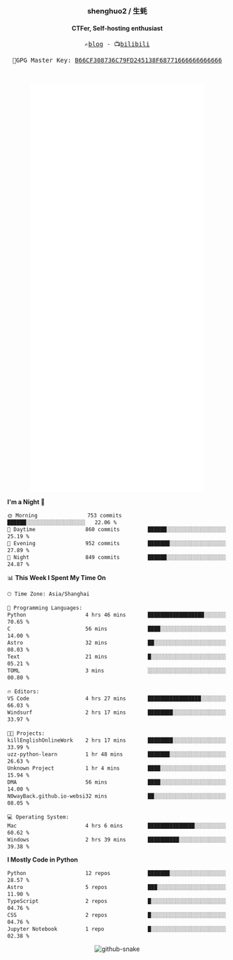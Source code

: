 <h3 align="center"> shenghuo2 / 生蚝 </h3>
<h4 align="center" >CTFer, Self-hosting enthusiast</h3>


<p align="center">
  <samp>
    ✍️<a href="https://blog.shenghuo2.top/">blog</a> -
    📺<a href="https://space.bilibili.com/85894935">bilibili</a>
  </samp>
</p>
<p align="center">
  <samp>
     🔐GPG Master Key: <a align="center" href="https://github.com/shenghuo2.gpg">B66CF308736C79FD245138F68771666666666666</a>
  </samp>
</p>
<br>
<p align="center">
  <a href="https://github.com/shenghuo2">
    <img width="400" align="top" src="https://github.com/shenghuo2/shenghuo2/blob/main/metrics.left.svg" />
  </a>
  <a href="https://github.com/shenghuo2">
    <img width="400" align="top" src="https://github.com/shenghuo2/shenghuo2/blob/main/metrics.right.svg" />
  </a>
</p>


<!--START_SECTION:waka-->
**I'm a Night 🦉** 

```text
🌞 Morning                753 commits         ██████░░░░░░░░░░░░░░░░░░░   22.06 % 
🌆 Daytime                860 commits         ██████░░░░░░░░░░░░░░░░░░░   25.19 % 
🌃 Evening                952 commits         ███████░░░░░░░░░░░░░░░░░░   27.89 % 
🌙 Night                  849 commits         ██████░░░░░░░░░░░░░░░░░░░   24.87 % 
```


📊 **This Week I Spent My Time On** 

```text
🕑︎ Time Zone: Asia/Shanghai

💬 Programming Languages: 
Python                   4 hrs 46 mins       ██████████████████░░░░░░░   70.65 % 
C                        56 mins             ████░░░░░░░░░░░░░░░░░░░░░   14.00 % 
Astro                    32 mins             ██░░░░░░░░░░░░░░░░░░░░░░░   08.03 % 
Text                     21 mins             █░░░░░░░░░░░░░░░░░░░░░░░░   05.21 % 
TOML                     3 mins              ░░░░░░░░░░░░░░░░░░░░░░░░░   00.80 % 

🔥 Editors: 
VS Code                  4 hrs 27 mins       █████████████████░░░░░░░░   66.03 % 
Windsurf                 2 hrs 17 mins       ████████░░░░░░░░░░░░░░░░░   33.97 % 

🐱‍💻 Projects: 
killEnglishOnlineWork    2 hrs 17 mins       ████████░░░░░░░░░░░░░░░░░   33.99 % 
uzz-python-learn         1 hr 48 mins        ███████░░░░░░░░░░░░░░░░░░   26.63 % 
Unknown Project          1 hr 4 mins         ████░░░░░░░░░░░░░░░░░░░░░   15.94 % 
DMA                      56 mins             ████░░░░░░░░░░░░░░░░░░░░░   14.00 % 
N0wayBack.github.io-websi32 mins             ██░░░░░░░░░░░░░░░░░░░░░░░   08.05 % 

💻 Operating System: 
Mac                      4 hrs 6 mins        ███████████████░░░░░░░░░░   60.62 % 
Windows                  2 hrs 39 mins       ██████████░░░░░░░░░░░░░░░   39.38 % 
```

**I Mostly Code in Python** 

```text
Python                   12 repos            ███████░░░░░░░░░░░░░░░░░░   28.57 % 
Astro                    5 repos             ███░░░░░░░░░░░░░░░░░░░░░░   11.90 % 
TypeScript               2 repos             █░░░░░░░░░░░░░░░░░░░░░░░░   04.76 % 
CSS                      2 repos             █░░░░░░░░░░░░░░░░░░░░░░░░   04.76 % 
Jupyter Notebook         1 repo              █░░░░░░░░░░░░░░░░░░░░░░░░   02.38 % 
```




<!--END_SECTION:waka-->


<div align="center">
  <picture>
    <source media="(prefers-color-scheme: dark)" srcset="https://gist.githubusercontent.com/shenghuo2/bfce20b14ab0484cef03bae6e60e0b3a/raw/github-snake-dark.svg" />
    <source media="(prefers-color-scheme: light)" srcset="https://gist.githubusercontent.com/shenghuo2/bfce20b14ab0484cef03bae6e60e0b3a/raw/github-snake.svg" />
    <img alt="github-snake" src="https://gist.githubusercontent.com/shenghuo2/bfce20b14ab0484cef03bae6e60e0b3a/raw/github-snake.svg" />
  </picture>
</div>

<!--
**shenghuo2/shenghuo2** is a ✨ _special_ ✨ repository because its `README.md` (this file) appears on your GitHub profile.

Here are some ideas to get you started:

- 🔭 I’m currently working on ...
- 🌱 I’m currently learning ...
- 👯 I’m looking to collaborate on ...
- 🤔 I’m looking for help with ...
- 💬 Ask me about ...
- 📫 How to reach me: ...
- 😄 Pronouns: ...
- ⚡ Fun fact: ...
-->
